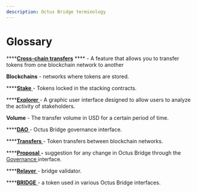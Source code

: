 ```yaml
---
description: Octus Bridge terminology
---
```


# Glossary

****[**Cross-chain transfers**](../bridge/cross-chain-transfer/) **** - A feature that allows you to transfer tokens from one blockchain network to another

**Blockchains** - networks where tokens are stored.

****[**Stake** ](../staking/my-stake/)- Tokens locked in the stacking contracts.

****[**Explorer** ](../staking/explorer/interface/explorer.md)- A graphic user interface designed to allow users to analyze the activity of stakeholders.

**Volume** - The transfer volume in USD for a certain period of time.

****[**DAO** ](../governance/)- Octus Bridge governance interface.&#x20;

****[**Transfers** ](../bridge/cross-chain-transfer/)- Token transfers between blockchain networks.

****[**Proposal** ](../governance/concepts/proposals.md)**-**  suggestion for any change in Octus Bridge through the [Governance ](../governance/)interface.

****[**Relayer** ](../relayers/concepts/octus-bridge-relayers.md)- bridge validator.

****[**BRIDGE** ](../governance/concepts/bridge-token.md)- a token used in various Octus Bridge interfaces.
